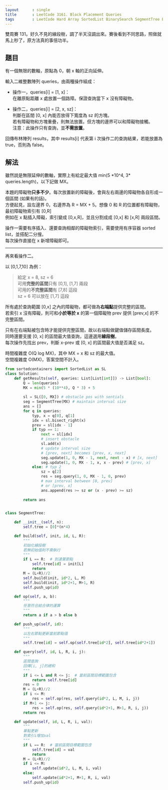 ```yaml
---
layout      : single
title       : LeetCode 3161. Block Placement Queries
tags        : LeetCode Hard Array SortedList BinarySearch SegmentTree BIT
---
```

雙周賽 131。好久不見的線段樹，調了半天沒調出來。賽後看到不同思路，照做就馬上秒了，原方法真的事倍功半。  

## 題目

有一個無限的數軸，原點為 0，朝 x 軸的正向延伸。  

輸入二維整數陣列 queries，由兩種操作組成：  

- 操作一，queries[i] = [1, x]：  
    在離原點距離 x 處放置一個路障。保證查詢當下 x 沒有障礙物。  

- 操作二，queries[i] = [2, x, sz]：  
    判斷在區間 [0, x] 內能否放得下寬度為 sz 的方塊。  
    若有障礙物和方塊重疊，則無法放置。但方塊的邊界可以和障礙物接觸。  
    注意：此操作只有查詢，並**不需放置**。  

回傳布林陣列 results，其中 results[i] 代表第 i 次操作二的查詢結果，若能放置為 true，否則為 false。  

## 解法

雖然說是無限延伸的數軸，實際上有給定最大值 min(5 \*10^4, 3\* queries.length)，以下記做 MX。  

本題的障礙物**只多不少**。每次放置新的障礙後，會與左右兩邊的障礙物各自形成一個區間 (如果有的話)。  
方便起見，設左邊界 0，右邊界為 R = MX + 5。想像 0 和 R 的位置都有障礙物，最初障礙物索引有 [0,R]  
例如在 x 點插入障礙，索引變成 [0,x,R]，並且分割成成 [0,x] 和 [x,R] 兩段區間。  

操作一需要有序插入、還要查詢相鄰的障礙物索引，需要使用有序容器 sorted list，並搭配二分搜。  
每次操作直接在 x 新增障礙即可。  

---

再來看操作二。  

以 [0,1,7,10] 為例：  
> 給定 x = 8, sz = 6  
> 可用**完整的區間**只有 [0,1], [1,7] 兩段  
> 可用的**不完整區間**有 [7,8] 這段  
> sz = 6 可以放在 [1,7] 這段  

所有處於查詢範圍 [0,x] 之內的障礙物，都可做為**右端點**提供完整的區間。  
若索引 x 沒有障礙，則可和**小於等於 x** 的第一個障礙物 prev 提供 [prev,x] 的不完整區間。  

只有在右端點被包含時才能提供完整區間，故以右端點做鍵值儲存區間長度。  
同時還要支援 [0, x] 的區間最大值查詢，這邊選用**線段樹**。  
每次操作先找出 prev，判斷 x-prev 或 [0, x] 的區間最大值是否滿足 sz。  

時間複雜度 O(Q log MX)，其中 MX = x 和 sz 的最大值。  
空間複雜度 O(MX)，答案空間不計入。  

```python
from sortedcontainers import SortedList as SL
class Solution:
    def getResults(self, queries: List[List[int]]) -> List[bool]:
        Q = len(queries)
        MX = min(5 * (10**4), Q * 3) + 5
        
        sl = SL([0, MX]) # obstacle pos with sentials
        seg = SegmentTree(MX) # maintain interval size
        ans = []
        for q in queries:
            typ, x = q[0], q[1]
            idx = sl.bisect_right(x)
            prev = sl[idx - 1] 
            if typ == 1: 
                next = sl[idx]
                # insert obstacle
                sl.add(x)
                # update interval size
                # [prev, next] becomes [prev, x, next]
                seg.update(1, 0, MX - 1, next, next - x) # [x, next]
                seg.update(1, 0, MX - 1, x, x - prev) # [prev, x]
            else: # typ 2
                sz = q[2]
                res = seg.query(1, 0, MX - 1, 0, prev) 
                # max interval between [0, prev]
                # or [prev, x]
                ans.append(res >= sz or (x - prev) >= sz)
            
        return ans


class SegmentTree:

    def __init__(self, n):
        self.tree = [0]*(n*4)

    def build(self, init, id, L, R):
        """
        初始化線段樹
        若無初始值則不需執行
        """
        if L == R:  # 到達葉節點
            self.tree[id] = init[L]
            return
        M = (L+R)//2
        self.build(init, id*2, L, M)
        self.build(init, id*2+1, M+1, R)
        self.push_up(id)

    def op(self, a, b):
        """
        任意符合結合律的運算
        """
        return a if a > b else b

    def push_up(self, id):
        """
        以左右節點更新當前節點值
        """
        self.tree[id] = self.op(self.tree[id*2], self.tree[id*2+1])

    def query(self, id, L, R, i, j):
        """
        區間查詢
        回傳[i, j]的總和
        """
        if i <= L and R <= j:  # 當前區間目標範圍包含
            return self.tree[id]
        res = 0
        M = (L+R)//2
        if i <= M:
            res = self.op(res, self.query(id*2, L, M, i, j))
        if M+1 <= j:
            res = self.op(res, self.query(id*2+1, M+1, R, i, j))
        return res

    def update(self, id, L, R, i, val):
        """
        單點更新
        對索引i增加val
        """
        if L == R:  # 當前區間目標範圍包含
            self.tree[id] = val
            return
        M = (L+R)//2
        if i <= M:
            self.update(id*2, L, M, i, val)
        else:
            self.update(id*2+1, M+1, R, i, val)
        self.push_up(id)
```
